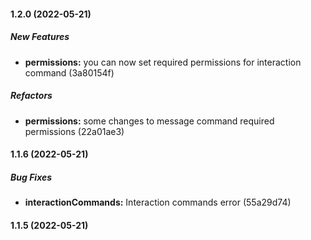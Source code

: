 #### 1.2.0 (2022-05-21)

##### New Features

* **permissions:**  you can now set required permissions for interaction command (3a80154f)

##### Refactors

* **permissions:**  some changes to message command required permissions (22a01ae3)

#### 1.1.6 (2022-05-21)

##### Bug Fixes

* **interactionCommands:**  Interaction commands error (55a29d74)

#### 1.1.5 (2022-05-21)

